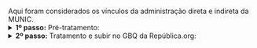 <br> 
Aqui foram considerados os vínculos da administração direta e indireta da MUNIC. 
<br>


<details>
  <summary><b> 1º passo:</b> Pré-tratamento: </summary>

Acesso em:

[https://github.com/Republica-org/Ecossistema-dados/blob/main/pre_tratamento/tratamento_BD/MUNIC_indicadores_munic_quantidade_vinculo.sql](https://github.com/Republica-org/Ecossistema-dados/blob/main/pre_tratamento/tratamento_BD/MUNIC_indicadores_munic_quantidade_vinculo.sql)
</details>
<details>
  <summary><b> 2º passo:</b> Tratamento e subir no GBQ da República.org:</summary>

Acesso em:

[https://github.com/Republica-org/Ecossistema-dados/blob/main/tratamento_GBQ/perfil_remuneracao/MUNIC_quantidade_vinculos_mapa.ipynb](https://github.com/Republica-org/Ecossistema-dados/blob/main/tratamento_GBQ/perfil_remuneracao/MUNIC_quantidade_vinculos_mapa.ipynb)

</details>
